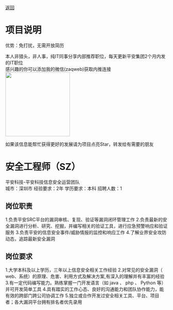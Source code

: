 [返回](../../)

# 项目说明

优势：免打扰，无需开放简历

本人非猎头，非人事，纯IT同事分享内部推荐职位，每天更新平安集团2个月内发的IT职位  
感兴趣的你可以添加我的微信(zaqweb)获取内推连接  
<img src="https://github.com/zaqweb/PA-IT-JOBS/blob/master/WechatICode.jpeg"  height="200" width="200">

如果该信息能帮忙获得更好的发展请为项目点亮Star，转发给有需要的朋友

# 安全工程师（SZ）
平安科技-平安科技信息安全运营团队  
城市：深圳市 经验要求：2年 学历要求：本科  招聘人数：1

## 岗位职责
1.负责平安SRC平台的漏洞审核、复现、验证等漏洞闭环管理工作
2.负责最新的安全漏洞进行分析、研究、挖掘，并编写相关的验证工具，进行应急预警响应和验证服务
3.负责平安的信息安全事件/威胁情报的监控和响应工作
4.了解业界安全攻防动态，追踪最新安全漏洞

## 岗位要求
1.大学本科及以上学历，三年以上信息安全相关工作经验
2.对常见的安全漏洞（ web、系统）的原理、危害、利用方式及解决方案,有深入的理解并有丰富的经验
3.有一定代码编写能力。熟练掌握一门开发语言（如 java 、 php 、 Python 等）并可开发简单工具
4.具有踏实的工作心态、良好的沟通能力和团队协作能力，能有效的跨部门跨公司协调工作
5.独立或合作开发过安全相关工具、平台、项目者；各大漏洞平台拥有排名者优先录用




